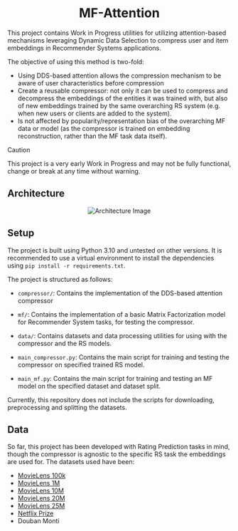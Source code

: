 <h1 style="text-align: center;">MF-Attention</h1>

This project contains Work in Progress utilities for utilizing attention-based mechanisms leveraging Dynamic Data Selection to compress user and item embeddings in Recommender Systems applications. 

The objective of using this method is two-fold:
- Using DDS-based attention allows the compression mechanism to be aware of user characteristics before compression
- Create a reusable compressor: not only it can be used to compress and decompress the embeddings of the entities it was trained with, but also of new embeddings trained by the same overarching RS system (e.g. when new users or clients are added to the system).
- Is not affected by popularity/representation bias of the overarching MF data or model (as the compressor is trained on embedding reconstruction, rather than the MF task data itself).


> [!CAUTION]
> This project is a very early Work in Progress and may not be fully functional, change or break at any time without warning.

## Architecture

<p align="center">
    <img src="https://imgur.com/tDCIjpy.png" alt="Architecture Image">
</p>

## Setup

The project is built using Python 3.10 and untested on other versions. It is recommended to use a virtual environment to install the dependencies using `pip install -r requirements.txt`.

The project is structured as follows:
- `compressor/`: Contains the implementation of the DDS-based attention compressor
- `mf/`: Contains the implementation of a basic Matrix Factorization model for Recommender System tasks, for testing the compressor.
- `data/`: Contains datasets and data processing utilities for using with the compressor and the RS models. 

- `main_compressor.py`: Contains the main script for training and testing the compressor on specified trained RS model.
- `main_mf.py`: Contains the main script for training and testing an MF model on the specified dataset and dataset split.

Currently, this repository does not include the scripts for downloading, preprocessing and splitting the datasets.

## Data
So far, this project has been developed with Rating Prediction tasks in mind, though the compressor is agnostic to the specific RS task the embeddings are used for. The datasets used have been:
- [MovieLens 100k](https://grouplens.org/datasets/movielens/100k/)
- [MovieLens 1M](https://grouplens.org/datasets/movielens/1m/)
- [MovieLens 10M](https://grouplens.org/datasets/movielens/10m/)
- [MovieLens 20M](https://grouplens.org/datasets/movielens/20m/)
- [MovieLens 25M](https://grouplens.org/datasets/movielens/25m/)
- [Netflix Prize](https://www.kaggle.com/netflix-inc/netflix-prize-data)
- Douban Monti


